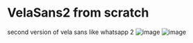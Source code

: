# VelaSans2 from scratch
second version of vela sans like whatsapp 2
![image](https://github.com/ravid-dubsteper/VelaSans2/assets/78262241/393e6d15-b3fe-4422-a7e5-c0c1d310ab34)
![image](https://github.com/ravid-dubsteper/VelaSans2/assets/78262241/ec8f06f4-e3f0-4509-af83-1561c1a5cc2a)
